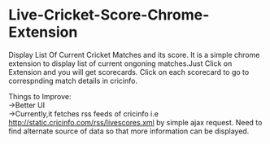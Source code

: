 # Live-Cricket-Score-Chrome-Extension
Display List Of Current Cricket Matches and its score.
It is a simple chrome extension to display list of current ongoning matches.Just Click on Extension and you will get scorecards.
Click on each scorecard to go to correspnding match details in cricinfo.


Things to Improve:<br/>
->Better UI<br/>
->Currently,it fetches rss feeds of cricinfo i.e http://static.cricinfo.com/rss/livescores.xml by simple ajax request.
  Need to find alternate source of data so that more information can be displayed.
  
  

